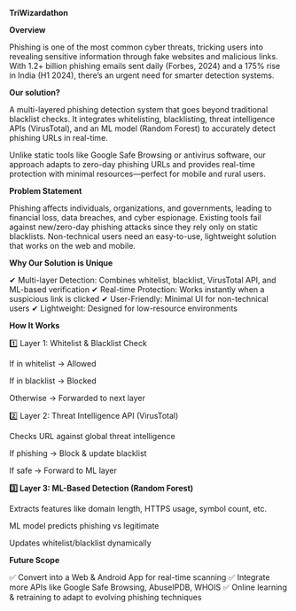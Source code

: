 
**TriWizardathon**

**Overview**

Phishing is one of the most common cyber threats, tricking users into revealing sensitive information through fake websites and malicious links. With 1.2+ billion phishing emails sent daily (Forbes, 2024) and a 175% rise in India (H1 2024), there’s an urgent need for smarter detection systems.

**Our solution?**

A multi-layered phishing detection system that goes beyond traditional blacklist checks. It integrates whitelisting, blacklisting, threat intelligence APIs (VirusTotal), and an ML model (Random Forest) to accurately detect phishing URLs in real-time.

Unlike static tools like Google Safe Browsing or antivirus software, our approach adapts to zero-day phishing URLs and provides real-time protection with minimal resources—perfect for mobile and rural users.

**Problem Statement**

Phishing affects individuals, organizations, and governments, leading to financial loss, data breaches, and cyber espionage.
Existing tools fail against new/zero-day phishing attacks since they rely only on static blacklists.
Non-technical users need an easy-to-use, lightweight solution that works on the web and mobile.

**Why Our Solution is Unique**

✔ Multi-layer Detection: Combines whitelist, blacklist, VirusTotal API, and ML-based verification
✔ Real-time Protection: Works instantly when a suspicious link is clicked
✔ User-Friendly: Minimal UI for non-technical users
✔ Lightweight: Designed for low-resource environments

**How It Works**

1️⃣ Layer 1: Whitelist & Blacklist Check

If in whitelist → Allowed

If in blacklist → Blocked

Otherwise → Forwarded to next layer

2️⃣ Layer 2: Threat Intelligence API (VirusTotal)

Checks URL against global threat intelligence

If phishing → Block & update blacklist

If safe → Forward to ML layer

**3️⃣ Layer 3: ML-Based Detection (Random Forest)**

Extracts features like domain length, HTTPS usage, symbol count, etc.

ML model predicts phishing vs legitimate

Updates whitelist/blacklist dynamically

**Future Scope**

✅ Convert into a Web & Android App for real-time scanning
✅ Integrate more APIs like Google Safe Browsing, AbuseIPDB, WHOIS
✅ Online learning & retraining to adapt to evolving phishing techniques
